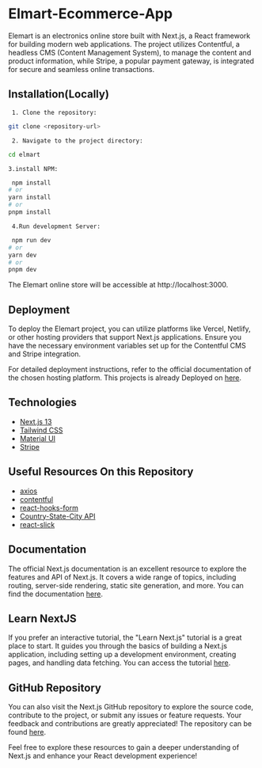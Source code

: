 # Elmart-Ecommerce-App

Elemart is an electronics online store built with Next.js, a React framework for building modern web applications. The project utilizes Contentful, a headless CMS (Content Management System), to manage the content and product information, while Stripe, a popular payment gateway, is integrated for secure and seamless online transactions.

## Installation(Locally)

     1. Clone the repository:

```bash
git clone <repository-url>

```

     2. Navigate to the project directory:

```bash
cd elmart
```

    3.install NPM:

```bash
 npm install
# or
yarn install
# or
pnpm install
```

     4.Run development Server:

```bash
 npm run dev
# or
yarn dev
# or
pnpm dev
```

The Elemart online store will be accessible at http://localhost:3000.

## Deployment

To deploy the Elemart project, you can utilize platforms like Vercel, Netlify, or other hosting providers that support Next.js applications. Ensure you have the necessary environment variables set up for the Contentful CMS and Stripe integration.

For detailed deployment instructions, refer to the official documentation of the chosen hosting platform.
This projects is already Deployed on [here](https://elemart-ecommerce-app.vercel.app/).

## Technologies

- [Next.js 13](https://nextjs.org/)
- [Tailwind CSS](https://tailwindcss.com/)
- [Material UI](https://mui.com)
- [Stripe](https://stripe.com/)

## Useful Resources On this Repository

- [axios](https://axios-http.com/docs/intro)
- [contentful](https://www.contentful.com/)
- [react-hooks-form](https://www.react-hook-form.com/)
- [Country-State-City API](https://api.countrystatecity.in)
- [react-slick](http://react-slick.neostack.com/)

## Documentation

The official Next.js documentation is an excellent resource to explore the features and API of Next.js. It covers a wide range of topics, including routing, server-side rendering, static site generation, and more. You can find the documentation [here](https://nextjs.org/docs).

## Learn NextJS

If you prefer an interactive tutorial, the "Learn Next.js" tutorial is a great place to start. It guides you through the basics of building a Next.js application, including setting up a development environment, creating pages, and handling data fetching. You can access the tutorial [here](https://nextjs.org/learn/foundations/about-nextjs).

## GitHub Repository

You can also visit the Next.js GitHub repository to explore the source code, contribute to the project, or submit any issues or feature requests. Your feedback and contributions are greatly appreciated! The repository can be found [here](https://github.com/vercel/next.js).

Feel free to explore these resources to gain a deeper understanding of Next.js and enhance your React development experience!

